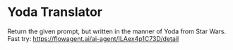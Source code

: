 # Yoda Translator
Return the given prompt, but written in the manner of Yoda from Star Wars.
Fast try: https://flowagent.ai/ai-agent/ILAex4p1C73D/detail
